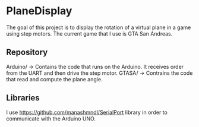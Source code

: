 # PlaneDisplay

The goal of this project is to display the rotation of a virtual plane in a game using step motors. The current game that I use is GTA San Andreas.

## Repository


Arduino/  -> Contains the code that runs on the Arduino. It receives order from the UART and then drive the step motor.
GTASA/    -> Contrains the code that read and compute the plane angle.

## Libraries

I use https://github.com/manashmndl/SerialPort library in order to communicate with the Arduino UNO.

